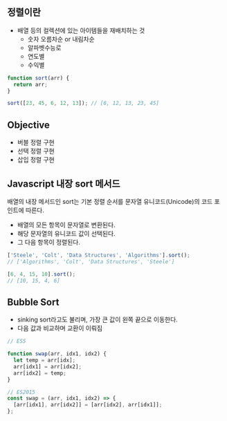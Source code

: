 ## 정렬이란

- 배열 등의 컬렉션에 있는 아이템들을 재배치하는 것
  - 숫자 오름차순 or 내림차순
  - 알파벳수능로
  - 연도별
  - 수익별

```javascript
function sort(arr) {
  return arr;
}

sort([23, 45, 6, 12, 13]); // [6, 12, 13, 23, 45]
```

## Objective

- 버블 정렬 구현
- 선택 정렬 구현
- 삽입 정렬 구현

## Javascript 내장 sort 메서드

배열의 내장 메서드인 sort는 기본 정렬 순서를 문자열 유니코드(Unicode)의 코드 포인트에 따른다.

- 배열의 모든 항목이 문자열로 변환된다.
- 해당 문자열의 유니코드 값이 선택된다.
- 그 다음 항목이 정렬된다.

```javascript
['Steele', 'Colt', 'Data Structures', 'Algorithms'].sort();
// ['Algorithms', 'Colt', 'Data Structures', 'Steele']

[6, 4, 15, 10].sort();
// [10, 15, 4, 6]
```

## Bubble Sort

- sinking sort라고도 불리며, 가장 큰 값이 왼쪽 끝으로 이동한다.
- 다음 값과 비교하며 교환이 이뤄짐

```javascript
// ES5

function swap(arr, idx1, idx2) {
  let temp = arr[idx];
  arr[idx1] = arr[idx2];
  arr[idx2] = temp;
}

// ES2015
const swap = (arr, idx1, idx2) => {
  [arr[idx1], arr[idx2]] = [arr[idx2], arr[idx1]];
};
```
